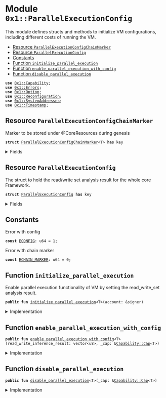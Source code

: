 
<a name="0x1_ParallelExecutionConfig"></a>

# Module `0x1::ParallelExecutionConfig`

This module defines structs and methods to initialize VM configurations,
including different costs of running the VM.


-  [Resource `ParallelExecutionConfigChainMarker`](#0x1_ParallelExecutionConfig_ParallelExecutionConfigChainMarker)
-  [Resource `ParallelExecutionConfig`](#0x1_ParallelExecutionConfig_ParallelExecutionConfig)
-  [Constants](#@Constants_0)
-  [Function `initialize_parallel_execution`](#0x1_ParallelExecutionConfig_initialize_parallel_execution)
-  [Function `enable_parallel_execution_with_config`](#0x1_ParallelExecutionConfig_enable_parallel_execution_with_config)
-  [Function `disable_parallel_execution`](#0x1_ParallelExecutionConfig_disable_parallel_execution)


<pre><code><b>use</b> <a href="../../../../../../../experimental/releases/artifacts/current/build/MoveStdlib/docs/Capability.md#0x1_Capability">0x1::Capability</a>;
<b>use</b> <a href="../../../../../../../experimental/releases/artifacts/current/build/MoveStdlib/docs/Errors.md#0x1_Errors">0x1::Errors</a>;
<b>use</b> <a href="../../../../../../../experimental/releases/artifacts/current/build/MoveStdlib/docs/Option.md#0x1_Option">0x1::Option</a>;
<b>use</b> <a href="Reconfiguration.md#0x1_Reconfiguration">0x1::Reconfiguration</a>;
<b>use</b> <a href="SystemAddresses.md#0x1_SystemAddresses">0x1::SystemAddresses</a>;
<b>use</b> <a href="Timestamp.md#0x1_Timestamp">0x1::Timestamp</a>;
</code></pre>



<a name="0x1_ParallelExecutionConfig_ParallelExecutionConfigChainMarker"></a>

## Resource `ParallelExecutionConfigChainMarker`

Marker to be stored under @CoreResources during genesis


<pre><code><b>struct</b> <a href="ParallelExecutionConfig.md#0x1_ParallelExecutionConfig_ParallelExecutionConfigChainMarker">ParallelExecutionConfigChainMarker</a>&lt;T&gt; <b>has</b> key
</code></pre>



<details>
<summary>Fields</summary>


<dl>
<dt>
<code>dummy_field: bool</code>
</dt>
<dd>

</dd>
</dl>


</details>

<a name="0x1_ParallelExecutionConfig_ParallelExecutionConfig"></a>

## Resource `ParallelExecutionConfig`

The struct to hold the read/write set analysis result for the whole core Framework.


<pre><code><b>struct</b> <a href="ParallelExecutionConfig.md#0x1_ParallelExecutionConfig">ParallelExecutionConfig</a> <b>has</b> key
</code></pre>



<details>
<summary>Fields</summary>


<dl>
<dt>
<code>read_write_analysis_result: <a href="../../../../../../../experimental/releases/artifacts/current/build/MoveStdlib/docs/Option.md#0x1_Option_Option">Option::Option</a>&lt;vector&lt;u8&gt;&gt;</code>
</dt>
<dd>
 Serialized analysis result for the core Framework.
 If this payload is not None, VM will use this config to execute transactions in parallel.
</dd>
</dl>


</details>

<a name="@Constants_0"></a>

## Constants


<a name="0x1_ParallelExecutionConfig_ECONFIG"></a>

Error with config


<pre><code><b>const</b> <a href="ParallelExecutionConfig.md#0x1_ParallelExecutionConfig_ECONFIG">ECONFIG</a>: u64 = 1;
</code></pre>



<a name="0x1_ParallelExecutionConfig_ECHAIN_MARKER"></a>

Error with chain marker


<pre><code><b>const</b> <a href="ParallelExecutionConfig.md#0x1_ParallelExecutionConfig_ECHAIN_MARKER">ECHAIN_MARKER</a>: u64 = 0;
</code></pre>



<a name="0x1_ParallelExecutionConfig_initialize_parallel_execution"></a>

## Function `initialize_parallel_execution`

Enable parallel execution functionality of VM by setting the read_write_set analysis result.


<pre><code><b>public</b> <b>fun</b> <a href="ParallelExecutionConfig.md#0x1_ParallelExecutionConfig_initialize_parallel_execution">initialize_parallel_execution</a>&lt;T&gt;(account: &signer)
</code></pre>



<details>
<summary>Implementation</summary>


<pre><code><b>public</b> <b>fun</b> <a href="ParallelExecutionConfig.md#0x1_ParallelExecutionConfig_initialize_parallel_execution">initialize_parallel_execution</a>&lt;T&gt;(
    account: &signer,
) {
    <a href="Timestamp.md#0x1_Timestamp_assert_genesis">Timestamp::assert_genesis</a>();
    <a href="SystemAddresses.md#0x1_SystemAddresses_assert_core_resource">SystemAddresses::assert_core_resource</a>(account);

    <b>assert</b>!(
        !<b>exists</b>&lt;<a href="ParallelExecutionConfig.md#0x1_ParallelExecutionConfig_ParallelExecutionConfigChainMarker">ParallelExecutionConfigChainMarker</a>&lt;T&gt;&gt;(@CoreResources),
        <a href="../../../../../../../experimental/releases/artifacts/current/build/MoveStdlib/docs/Errors.md#0x1_Errors_already_published">Errors::already_published</a>(<a href="ParallelExecutionConfig.md#0x1_ParallelExecutionConfig_ECHAIN_MARKER">ECHAIN_MARKER</a>)
    );

    <b>assert</b>!(
        !<b>exists</b>&lt;<a href="ParallelExecutionConfig.md#0x1_ParallelExecutionConfig">ParallelExecutionConfig</a>&gt;(@CoreResources),
        <a href="../../../../../../../experimental/releases/artifacts/current/build/MoveStdlib/docs/Errors.md#0x1_Errors_already_published">Errors::already_published</a>(<a href="ParallelExecutionConfig.md#0x1_ParallelExecutionConfig_ECONFIG">ECONFIG</a>)
    );

    <b>move_to</b>(account, <a href="ParallelExecutionConfig.md#0x1_ParallelExecutionConfig_ParallelExecutionConfigChainMarker">ParallelExecutionConfigChainMarker</a>&lt;T&gt;{});

    <b>move_to</b>(
        account,
        <a href="ParallelExecutionConfig.md#0x1_ParallelExecutionConfig">ParallelExecutionConfig</a> {
            read_write_analysis_result: <a href="../../../../../../../experimental/releases/artifacts/current/build/MoveStdlib/docs/Option.md#0x1_Option_none">Option::none</a>(),
        },
    );
}
</code></pre>



</details>

<a name="0x1_ParallelExecutionConfig_enable_parallel_execution_with_config"></a>

## Function `enable_parallel_execution_with_config`



<pre><code><b>public</b> <b>fun</b> <a href="ParallelExecutionConfig.md#0x1_ParallelExecutionConfig_enable_parallel_execution_with_config">enable_parallel_execution_with_config</a>&lt;T&gt;(read_write_inference_result: vector&lt;u8&gt;, _cap: &<a href="../../../../../../../experimental/releases/artifacts/current/build/MoveStdlib/docs/Capability.md#0x1_Capability_Cap">Capability::Cap</a>&lt;T&gt;)
</code></pre>



<details>
<summary>Implementation</summary>


<pre><code><b>public</b> <b>fun</b> <a href="ParallelExecutionConfig.md#0x1_ParallelExecutionConfig_enable_parallel_execution_with_config">enable_parallel_execution_with_config</a>&lt;T&gt;(
    read_write_inference_result: vector&lt;u8&gt;,
    _cap: &Cap&lt;T&gt;
) <b>acquires</b> <a href="ParallelExecutionConfig.md#0x1_ParallelExecutionConfig">ParallelExecutionConfig</a> {
    <a href="Timestamp.md#0x1_Timestamp_assert_operating">Timestamp::assert_operating</a>();
    <b>assert</b>!(
        <b>exists</b>&lt;<a href="ParallelExecutionConfig.md#0x1_ParallelExecutionConfig_ParallelExecutionConfigChainMarker">ParallelExecutionConfigChainMarker</a>&lt;T&gt;&gt;(@CoreResources),
        <a href="../../../../../../../experimental/releases/artifacts/current/build/MoveStdlib/docs/Errors.md#0x1_Errors_not_published">Errors::not_published</a>(<a href="ParallelExecutionConfig.md#0x1_ParallelExecutionConfig_ECHAIN_MARKER">ECHAIN_MARKER</a>)
    );
    <b>let</b> result_ref = &<b>mut</b> <b>borrow_global_mut</b>&lt;<a href="ParallelExecutionConfig.md#0x1_ParallelExecutionConfig">ParallelExecutionConfig</a>&gt;(@CoreResources).read_write_analysis_result;
    *result_ref = <a href="../../../../../../../experimental/releases/artifacts/current/build/MoveStdlib/docs/Option.md#0x1_Option_some">Option::some</a>(read_write_inference_result);
    <a href="Reconfiguration.md#0x1_Reconfiguration_reconfigure">Reconfiguration::reconfigure</a>();
}
</code></pre>



</details>

<a name="0x1_ParallelExecutionConfig_disable_parallel_execution"></a>

## Function `disable_parallel_execution`



<pre><code><b>public</b> <b>fun</b> <a href="ParallelExecutionConfig.md#0x1_ParallelExecutionConfig_disable_parallel_execution">disable_parallel_execution</a>&lt;T&gt;(_cap: &<a href="../../../../../../../experimental/releases/artifacts/current/build/MoveStdlib/docs/Capability.md#0x1_Capability_Cap">Capability::Cap</a>&lt;T&gt;)
</code></pre>



<details>
<summary>Implementation</summary>


<pre><code><b>public</b> <b>fun</b> <a href="ParallelExecutionConfig.md#0x1_ParallelExecutionConfig_disable_parallel_execution">disable_parallel_execution</a>&lt;T&gt;(
    _cap: &Cap&lt;T&gt;
) <b>acquires</b> <a href="ParallelExecutionConfig.md#0x1_ParallelExecutionConfig">ParallelExecutionConfig</a> {
    <a href="Timestamp.md#0x1_Timestamp_assert_operating">Timestamp::assert_operating</a>();
    <b>assert</b>!(
        <b>exists</b>&lt;<a href="ParallelExecutionConfig.md#0x1_ParallelExecutionConfig_ParallelExecutionConfigChainMarker">ParallelExecutionConfigChainMarker</a>&lt;T&gt;&gt;(@CoreResources),
        <a href="../../../../../../../experimental/releases/artifacts/current/build/MoveStdlib/docs/Errors.md#0x1_Errors_not_published">Errors::not_published</a>(<a href="ParallelExecutionConfig.md#0x1_ParallelExecutionConfig_ECHAIN_MARKER">ECHAIN_MARKER</a>)
    );
    <b>let</b> result_ref = &<b>mut</b> <b>borrow_global_mut</b>&lt;<a href="ParallelExecutionConfig.md#0x1_ParallelExecutionConfig">ParallelExecutionConfig</a>&gt;(@CoreResources).read_write_analysis_result;
    *result_ref = <a href="../../../../../../../experimental/releases/artifacts/current/build/MoveStdlib/docs/Option.md#0x1_Option_none">Option::none</a>();
    <a href="Reconfiguration.md#0x1_Reconfiguration_reconfigure">Reconfiguration::reconfigure</a>();
}
</code></pre>



</details>


[//]: # ("File containing references which can be used from documentation")
[ACCESS_CONTROL]: https://github.com/diem/dip/blob/main/dips/dip-2.md
[ROLE]: https://github.com/diem/dip/blob/main/dips/dip-2.md#roles
[PERMISSION]: https://github.com/diem/dip/blob/main/dips/dip-2.md#permissions
